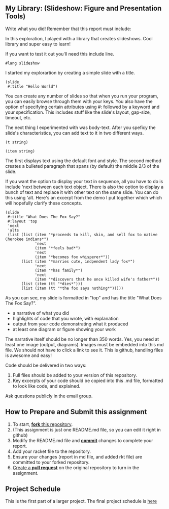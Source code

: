 ## My Library: (Slideshow: Figure and Presentation Tools)
Write what you did!
Remember that this report must include:

In this exploration, I played with a library that creates slideshows. Cool library and super easy to learn!

If you want to test it out you'll need this include line.
```
#lang slideshow
```

I started my explorartion by creating a simple slide with a title.
```
(slide
 #:title "Hello World")
 ```
You can create any number of slides so that when you run your program, you can easily browse through them with your keys. You also have the option of specifying certain attributes using #: followed by a keyword and your specification. This includes stuff like the slide's layout, gap-size, timeout, etc.

The next thing I experimented with was body-text. After you speficy the slide's characteristics, you can add text to it in two different ways.
```
(t string)

(item string)
```
The first displays text using the default font and style. The second method creates a bulleted paragraph that spans (by default) the middle 2/3 of the slide.

If you want the option to display your text in sequence, all you have to do is include 'next between each text object. There is also the option to display a bunch of text and replace it with other text on the same slide. You can do this using 'alt. Here's an excerpt from the demo I put together which which will hopefully clarify these concepts.
```
(slide
 #:title "What Does The Fox Say?"
 #:layout 'top
 'next
 'alts
 (list (list (item "*proceeds to kill, skin, and sell fox to native Cherokee indians*")
             'next
             (item "*feels bad*")
             'next
             (item "*becomes fox whisperer*"))
       (list (item "*marries cute, indpendent lady fox*")
             'next
             (item "*has family*")
             'next
             (item "*discovers that he once killed wife's father*"))
       (list (item (tt "*dies*")))
       (list (item (tt "*the fox says nothing*")))))
```
As you can see, my slide is formatted in "top" and has the title "What Does The Fox Say?". 

* a narrative of what you did
* highlights of code that you wrote, with explanation
* output from your code demonstrating what it produced
* at least one diagram or figure showing your work

The narrative itself should be no longer than 350 words. Yes, you need at least one image (output, diagrams). Images must be embedded into this md file. We should not have to click a link to see it. This is github, handling files is awesome and easy!

Code should be delivered in two ways:

1. Full files should be added to your version of this repository.
1. Key excerpts of your code should be copied into this .md file, formatted to look like code, and explained.

Ask questions publicly in the email group.

## How to Prepare and Submit this assignment

1. To start, [**fork** this repository][forking]. 
  2. (This assignment is just one README.md file, so you can edit it right in github)
1. Modify the README.md file and [**commit**][ref-commit] changes to complete your report.
1. Add your racket file to the repository. 
1. Ensure your changes (report in md file, and added rkt file) are committed to your forked repository.
1. [Create a **pull request**][pull-request] on the original repository to turn in the assignment.

## Project Schedule
This is the first part of a larger project. The final project schedule is [here][schedule]

<!-- Links -->
[schedule]: https://github.com/oplS16projects/FP-Schedule
[markdown]: https://help.github.com/articles/markdown-basics/
[forking]: https://guides.github.com/activities/forking/
[ref-clone]: http://gitref.org/creating/#clone
[ref-commit]: http://gitref.org/basic/#commit
[ref-push]: http://gitref.org/remotes/#push
[pull-request]: https://help.github.com/articles/creating-a-pull-request
